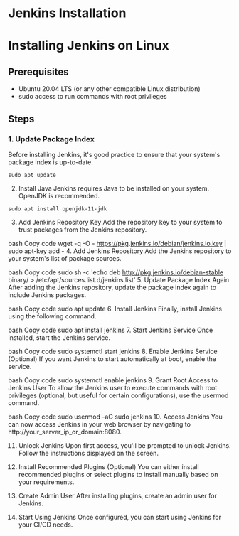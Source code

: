# Jenkins Installation

# Installing Jenkins on Linux

## Prerequisites
- Ubuntu 20.04 LTS (or any other compatible Linux distribution)
- sudo access to run commands with root privileges

## Steps

### 1. Update Package Index
Before installing Jenkins, it's good practice to ensure that your system's package index is up-to-date.
```
sudo apt update
```
2. Install Java
Jenkins requires Java to be installed on your system. OpenJDK is recommended.
```
sudo apt install openjdk-11-jdk
```
3. Add Jenkins Repository Key
Add the repository key to your system to trust packages from the Jenkins repository.

bash
Copy code
wget -q -O - https://pkg.jenkins.io/debian/jenkins.io.key | sudo apt-key add -
4. Add Jenkins Repository
Add the Jenkins repository to your system's list of package sources.

bash
Copy code
sudo sh -c 'echo deb http://pkg.jenkins.io/debian-stable binary/ > /etc/apt/sources.list.d/jenkins.list'
5. Update Package Index Again
After adding the Jenkins repository, update the package index again to include Jenkins packages.

bash
Copy code
sudo apt update
6. Install Jenkins
Finally, install Jenkins using the following command.

bash
Copy code
sudo apt install jenkins
7. Start Jenkins Service
Once installed, start the Jenkins service.

bash
Copy code
sudo systemctl start jenkins
8. Enable Jenkins Service (Optional)
If you want Jenkins to start automatically at boot, enable the service.

bash
Copy code
sudo systemctl enable jenkins
9. Grant Root Access to Jenkins User
To allow the Jenkins user to execute commands with root privileges (optional, but useful for certain configurations), use the usermod command.

bash
Copy code
sudo usermod -aG sudo jenkins
10. Access Jenkins
You can now access Jenkins in your web browser by navigating to http://your_server_ip_or_domain:8080.

11. Unlock Jenkins
Upon first access, you'll be prompted to unlock Jenkins. Follow the instructions displayed on the screen.

12. Install Recommended Plugins (Optional)
You can either install recommended plugins or select plugins to install manually based on your requirements.

13. Create Admin User
After installing plugins, create an admin user for Jenkins.

14. Start Using Jenkins
Once configured, you can start using Jenkins for your CI/CD needs.
